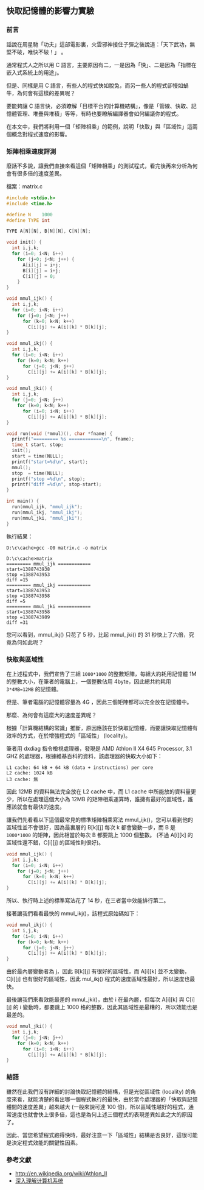 ## 快取記憶體的影響力實驗

### 前言

話說在周星馳「功夫」這部電影裏，火雲邪神接住子彈之後說道：「天下武功，無堅不破，唯快不破！」 。

通常程式人之所以用 C 語言，主要原因有二，一是因為「快」、二是因為「指標在嵌入式系統上的用途」。

但是、同樣是用 C 語言，有些人的程式快如脫兔，而另一些人的程式卻慢如蝸牛，為何會有這樣的差異呢？

要能夠讓 C 語言快，必須瞭解「目標平台的計算機結構」，像是「管線、快取、記憶體管理、堆疊與堆積」等等，有時也要瞭解編譯器會如何編議你的程式。

在本文中，我們將利用一個「矩陣相乘」的範例，說明「快取」與「區域性」這兩個概念對程式速度的影響。

### 矩陣相乘速度評測

廢話不多說，讓我們直接來看這個「矩陣相乘」的測試程式，看完後再來分析為何會有很多倍的速度差異。

檔案：matrix.c

```CPP
#include <stdio.h>
#include <time.h>

#define N    1000
#define TYPE int

TYPE A[N][N], B[N][N], C[N][N];

void init() {
  int i,j,k;
  for (i=0; i<N; i++)
    for (j=0; j<N; j++) {
	  A[i][j] = i+j;
	  B[i][j] = i+j;
	  C[i][j] = 0;
	}
}

void mmul_ijk() {
  int i,j,k;
  for (i=0; i<N; i++)
    for (j=0; j<N; j++)
	  for (k=0; k<N; k++)
	    C[i][j] += A[i][k] * B[k][j];
}

void mmul_ikj() {
  int i,j,k;
  for (i=0; i<N; i++)
    for (k=0; k<N; k++)
      for (j=0; j<N; j++)
	    C[i][j] += A[i][k] * B[k][j];
}

void mmul_jki() {
  int i,j,k;
  for (j=0; j<N; j++)
    for (k=0; k<N; k++)
      for (i=0; i<N; i++)
	    C[i][j] += A[i][k] * B[k][j];
}

void run(void (*mmul)(), char *fname) {
  printf("========= %s ============\n", fname);
  time_t start, stop;
  init();
  start = time(NULL);
  printf("start=%d\n", start);
  mmul();
  stop  = time(NULL);
  printf("stop =%d\n", stop);
  printf("diff =%d\n", stop-start);
}

int main() {
  run(mmul_ijk, "mmul_ijk");
  run(mmul_ikj, "mmul_ikj");
  run(mmul_jki, "mmul_jki");
}
```

執行結果：

```
D:\c\cache>gcc -O0 matrix.c -o matrix

D:\c\cache>matrix
========= mmul_ijk ============
start=1388743938
stop =1388743953
diff =15
========= mmul_ikj ============
start=1388743953
stop =1388743958
diff =5
========= mmul_jki ============
start=1388743958
stop =1388743989
diff =31
```

您可以看到，mmul_ikj() 只花了 5 秒，比起 mmul_jki() 的 31 秒快上了六倍，究竟為何如此呢？

### 快取與區域性

在上述程式中，我們宣告了三組 `1000*1000` 的整數矩陣，每組大約耗用記憶體 1M 的整數大小，在筆者的電腦上，一個整數佔用 4byte，因此總共約耗用 `3*4MB=12MB` 的記憶體。

但是、筆者電腦的記憶體容量為 4G ，因此三個矩陣都可以完全放在記憶體中。

那麼、為何會有這麼大的速度差異呢？

根據「計算機結構的常識」推斷，原因應該在於快取記憶體，而要讓快取記憶體有效率的方式，在於增強程式的「區域性」 (locality)。

筆者用 dxdiag 指令檢視處理器，發現是 AMD Athlon II X4 645 Processor, 3.1 GHZ 的處理器，根據維基百科的資料，該處理器的快取大小如下：

```
L1 cache: 64 kB + 64 kB (data + instructions) per core
L2 cache: 1024 kB 
L3 cache: 無
```

因此 12MB 的資料無法完全放在 L2 cache 中，而 L1 cache 中所能放的資料量更少，所以在處理這個大小為 12MB 的矩陣相乘運算時，誰擁有最好的區域性，誰應該就會有最快的速度。

讓我們先看看以下這個最常見的標準矩陣相乘寫法 mmul_ijk()，您可以看到他的區域性並不會很好，因為最裏層的 B[k][j] 每次 k 都會變動一步，而 B 是 `1000*1000` 的矩陣，因此相當於每次 B 都要跳上 1000 個整數。 (不過 A[i][k] 的區域性還不錯，C[i][j] 的區域性則很好)。

```CPP
void mmul_ijk() {
  int i,j,k;
  for (i=0; i<N; i++)
    for (j=0; j<N; j++)
	  for (k=0; k<N; k++)
	    C[i][j] += A[i][k] * B[k][j];
}
```

所以、執行時上述的標準寫法花了 14 秒，在三者當中效能排行第二。


接著讓我們看看最快的 mmul_ikj()，該程式原始碼如下：

```CPP
void mmul_ikj() {
  int i,j,k;
  for (i=0; i<N; i++)
    for (k=0; k<N; k++)
      for (j=0; j<N; j++)
	    C[i][j] += A[i][k] * B[k][j];
}
``` 

由於最內層變動者為 j，因此 B[k][j] 有很好的區域性，而 A[i][k] 並不太變動，C[i][j] 也有很好的區域性，因此 mul_ikj() 程式的速度區域性最好，所以速度也最快。

最後讓我們來看效能最差的 mmul_jki()，由於 i 在最內層，但每次 A[i][k] 與 C[i][j] 的 i 變動時，都要跳上 1000 格的整數，因此其區域性是最糟的，所以效能也是最差的。

```CPP
void mmul_jki() {
  int i,j,k;
  for (j=0; j<N; j++)
    for (k=0; k<N; k++)
      for (i=0; i<N; i++)
	    C[i][j] += A[i][k] * B[k][j];
}
```

### 結語

雖然在此我們沒有詳細的討論快取記憶體的結構，但是光從區域性 (locality) 的角度來看，就能清楚的看出哪一個程式執行的最快，由於當今處理器的「快取與記憶體間的速度差異」越來越大 (一般來說可達 100 倍)，所以區域性越好的程式，通常速度也就會快上很多倍，這也是為何上述三個程式的表現差異如此之大的原因了。

因此、當您希望程式跑得快時，最好注意一下「區域性」結構是否良好，這很可能是決定程式效能的關鍵性因素。

### 參考文獻
* <http://en.wikipedia.org/wiki/Athlon_II>
* [深入理解计算机系统](http://www.waterlike.com.tw/bookdata.asp?NO=TP3C10C008)